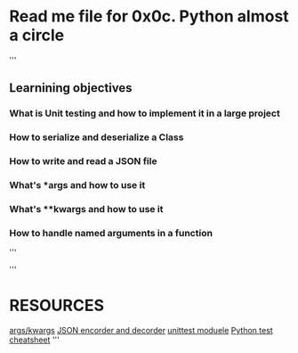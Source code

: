 # **Read me file for 0x0c. Python almost a circle**
'''
## Learnining objectives 
### What is Unit testing and how to implement it in a large project
### How to serialize and deserialize a Class
### How to write and read a JSON file
### What's *args and how to use it
### What's **kwargs and how to use it
### How to handle named arguments in a function
'''

'''
# RESOURCES
 [args/kwargs](https://yasoob.me/2013/08/04/args-and-kwargs-in-python-explained/)
 [JSON encorder and decorder](https://docs.python.org/3/library/json.html)
 [unittest moduele](https://docs.python.org/3.4/library/unittest.html#module-unittest)
 [Python test cheatsheet](https://wwww.pythonsheets.com/notes/python-tests.html)
 '''